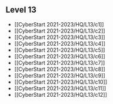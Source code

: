 ## Level 13
- [[CyberStart 2021-2023/HQ/L13/c1]]
- [[CyberStart 2021-2023/HQ/L13/c2]]
- [[CyberStart 2021-2023/HQ/L13/c3]]
- [[CyberStart 2021-2023/HQ/L13/c4]]
- [[CyberStart 2021-2023/HQ/L13/c5]]
- [[CyberStart 2021-2023/HQ/L13/c6]]
- [[CyberStart 2021-2023/HQ/L13/c7]]
- [[CyberStart 2021-2023/HQ/L13/c8]]
- [[CyberStart 2021-2023/HQ/L13/c9]]
- [[CyberStart 2021-2023/HQ/L13/c10]]
- [[CyberStart 2021-2023/HQ/L13/c11]]
- [[CyberStart 2021-2023/HQ/L13/c12]]
